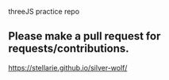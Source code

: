 threeJS practice repo

## Please make a pull request for requests/contributions.

https://stellarie.github.io/silver-wolf/
